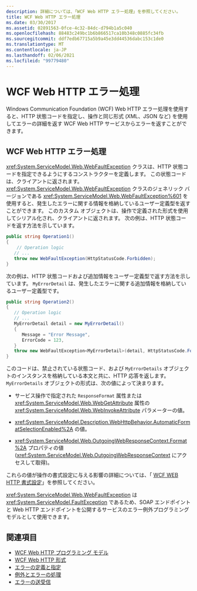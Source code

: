 ```yaml
---
description: 詳細については、「WCF Web HTTP エラー処理」を参照してください。
title: WCF Web HTTP エラー処理
ms.date: 03/30/2017
ms.assetid: 02891563-0fce-4c32-84dc-d794b1a5c040
ms.openlocfilehash: 88483c249bc1b6b866517ca10b348c0885fc34fb
ms.sourcegitcommit: ddf7edb67715a5b9a45e3dd44536dabc153c1de0
ms.translationtype: MT
ms.contentlocale: ja-JP
ms.lasthandoff: 02/06/2021
ms.locfileid: "99779480"
---
```

# <a name="wcf-web-http-error-handling"></a>WCF Web HTTP エラー処理

Windows Communication Foundation (WCF) Web HTTP エラー処理を使用すると、HTTP 状態コードを指定し、操作と同じ形式 (XML、JSON など) を使用してエラーの詳細を返す WCF Web HTTP サービスからエラーを返すことができます。  
  
## <a name="wcf-web-http-error-handling"></a>WCF Web HTTP エラー処理  

 <xref:System.ServiceModel.Web.WebFaultException> クラスは、HTTP 状態コードを指定できるようにするコンストラクターを定義します。 この状態コードは、クライアントに返されます。 <xref:System.ServiceModel.Web.WebFaultException> クラスのジェネリック バージョンである <xref:System.ServiceModel.Web.WebFaultException%601> を使用すると、発生したエラーに関する情報を格納しているユーザー定義型を返すことができます。 このカスタム オブジェクトは、操作で定義された形式を使用してシリアル化され、クライアントに返されます。 次の例は、HTTP 状態コードを返す方法を示しています。  
  
```csharp
public string Operation1()
{
    // Operation logic  
   // ...
   throw new WebFaultException(HttpStatusCode.Forbidden);
}  
```  
  
 次の例は、HTTP 状態コードおよび追加情報をユーザー定義型で返す方法を示しています。 `MyErrorDetail` は、発生したエラーに関する追加情報を格納しているユーザー定義型です。  
  
```csharp
public string Operation2()
{
   // Operation logic  
   // ...
   MyErrorDetail detail = new MyErrorDetail()
   {  
      Message = "Error Message",  
      ErrorCode = 123,  
   }  
   throw new WebFaultException<MyErrorDetail>(detail, HttpStatusCode.Forbidden);  
}  
```  
  
 このコードは、禁止されている状態コード、および `MyErrorDetails` オブジェクトのインスタンスを格納している本文と共に、HTTP 応答を返します。 `MyErrorDetails` オブジェクトの形式は、次の値によって決まります。  
  
- サービス操作で指定された `ResponseFormat` 属性または <xref:System.ServiceModel.Web.WebGetAttribute> 属性の <xref:System.ServiceModel.Web.WebInvokeAttribute> パラメーターの値。  
  
- <xref:System.ServiceModel.Description.WebHttpBehavior.AutomaticFormatSelectionEnabled%2A> の値。  
  
- <xref:System.ServiceModel.Web.OutgoingWebResponseContext.Format%2A> プロパティの値 (<xref:System.ServiceModel.Web.OutgoingWebResponseContext> にアクセスして取得)。  
  
 これらの値が操作の書式設定に与える影響の詳細については、「 [WCF WEB HTTP 書式設定](wcf-web-http-formatting.md)」を参照してください。  
  
 <xref:System.ServiceModel.Web.WebFaultException> は <xref:System.ServiceModel.FaultException> であるため、SOAP エンドポイントと Web HTTP エンドポイントを公開するサービスのエラー例外プログラミング モデルとして使用できます。  
  
## <a name="see-also"></a>関連項目

- [WCF Web HTTP プログラミング モデル](wcf-web-http-programming-model.md)
- [WCF Web HTTP 形式](wcf-web-http-formatting.md)
- [エラーの定義と指定](../defining-and-specifying-faults.md)
- [例外とエラーの処理](../extending/handling-exceptions-and-faults.md)
- [エラーの送受信](../sending-and-receiving-faults.md)
